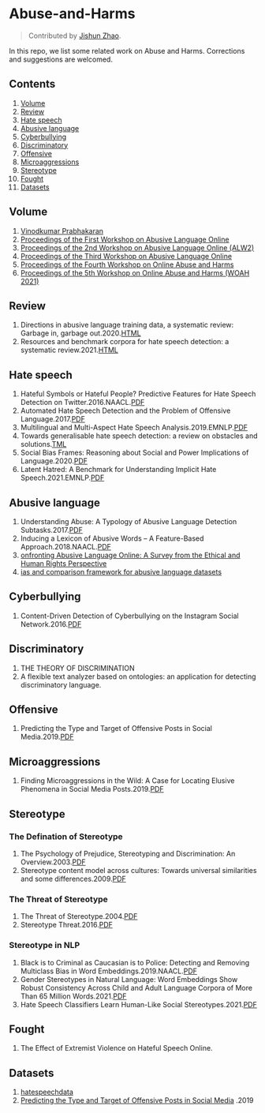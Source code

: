 # Abuse-and-Harms

>  Contributed by [Jishun Zhao](https://github.com/DgCtRbt).

In this repo, we list some related work on Abuse and Harms. Corrections and suggestions are welcomed.

## Contents

1. [Volume](#Volume)
2. [Review](#Review)
3. [Hate speech](#Hate-speech)
4. [Abusive language](#Abusive-language)
5. [Cyberbullying](#Cyberbullying)
6. [Discriminatory](#Discriminatory)
7. [Offensive](#Offensive)
8. [Microaggressions](#Microaggressions)
9. [Stereotype](#Stereotype)
10. [Fought](#Fought)
11. [Datasets](#Datasets)


## Volume
1. [Vinodkumar Prabhakaran](https://aclanthology.org/people/v/vinodkumar-prabhakaran/)
2. [Proceedings of the First Workshop on Abusive Language Online](https://aclanthology.org/volumes/W17-30/)
3. [Proceedings of the 2nd Workshop on Abusive Language Online (ALW2)](https://aclanthology.org/W18-51.pdf)
4. [Proceedings of the Third Workshop on Abusive Language Online](https://aclanthology.org/W19-35.pdf)
5. [Proceedings of the Fourth Workshop on Online Abuse and Harms](https://aclanthology.org/volumes/2020.alw-1/)
6. [Proceedings of the 5th Workshop on Online Abuse and Harms (WOAH 2021)](https://aclanthology.org/volumes/2021.woah-1/)

## Review
1. Directions in abusive language training data, a systematic review: Garbage in, garbage out.2020.[HTML](https://journals.plos.org/plosone/article?id=10.1371/journal.pone.0243300)
2. Resources and benchmark corpora for hate speech detection: a systematic review.2021.[HTML](https://link.springer.com/article/10.1007/s10579-020-09502-8)

## Hate speech 
1. Hateful Symbols or Hateful People? Predictive Features for Hate Speech Detection on Twitter.2016.NAACL.[PDF](https://aclanthology.org/N16-2013.pdf)
2. Automated Hate Speech Detection and the Problem of Offensive Language.2017.[PDF](https://arxiv.org/pdf/1703.04009.pdf)
3. Multilingual and Multi-Aspect Hate Speech Analysis.2019.EMNLP.[PDF](https://arxiv.org/abs/1908.11049)
4. Towards generalisable hate speech detection: a review on obstacles and solutions.[TML](https://peerj.com/articles/cs-598/)
5. Social Bias Frames: Reasoning about Social and Power Implications of Language.2020.[PDF](https://aclanthology.org/2020.acl-main.486/)
6. Latent Hatred: A Benchmark for Understanding Implicit Hate Speech.2021.EMNLP.[PDF](https://arxiv.org/pdf/2109.05322.pdf)



## Abusive language
1. Understanding Abuse: A Typology of Abusive Language Detection Subtasks.2017.[PDF](https://arxiv.org/abs/1705.09899)
2. Inducing a Lexicon of Abusive Words – A Feature-Based Approach.2018.NAACL.[PDF](https://ids-pub.bsz-bw.de/frontdoor/deliver/index/docId/8471/file/Wiegand_et_al_Inducing_a_Lexicon_of_Abusive_Words_2018.pdf)
3. [onfronting Abusive Language Online: A Survey from the Ethical and Human Rights Perspective](https://www.jair.org/index.php/jair/article/view/12590)
4. [ias and comparison framework for abusive language datasets](https://link.springer.com/article/10.1007/s43681-021-00081-0)


## Cyberbullying
1. Content-Driven Detection of Cyberbullying on the Instagram Social Network.2016.[PDF](https://www.researchgate.net/profile/Haoti-Zhong/publication/313796198_Content-Driven_Detection_of_Cyberbullying_on_the_Instagram_Social_Network/links/58a65cc7aca27206d9a79e7a/Content-Driven-Detection-of-Cyberbullying-on-the-Instagram-Social-Network.pdf)


## Discriminatory
1. THE THEORY OF DISCRIMINATION
2. A flexible text analyzer based on ontologies: an application for detecting discriminatory language.


## Offensive
1. Predicting the Type and Target of Offensive Posts in Social Media.2019.[PDF](https://arxiv.org/abs/1902.09666)


## Microaggressions
1. Finding Microaggressions in the Wild: A Case for Locating Elusive Phenomena in Social Media Posts.2019.[PDF](https://aclanthology.org/D19-1176/)


## Stereotype
### The Defination of Stereotype
1. The Psychology of Prejudice, Stereotyping and Discrimination: An Overview.2003.[PDF](https://www.simplypsychology.org/Prejudice.pdf)
2. Stereotype content model across cultures: Towards universal similarities and some differences.2009.[PDF](https://bpspsychub.onlinelibrary.wiley.com/doi/abs/10.1348/014466608X314935)


### The Threat of Stereotype
1. The Threat of Stereotype.2004.[PDF](https://citeseerx.ist.psu.edu/viewdoc/download?doi=10.1.1.469.7026&rep=rep1&type=pdf)
2. Stereotype Threat.2016.[PDF](https://www.annualreviews.org/doi/full/10.1146/annurev-psych-073115-103235)

### Stereotype in NLP
1. Black is to Criminal as Caucasian is to Police: Detecting and Removing Multiclass Bias in Word Embeddings.2019.NAACL.[PDF](https://arxiv.org/abs/1904.04047)
2. Gender Stereotypes in Natural Language: Word Embeddings Show Robust Consistency Across Child and Adult Language Corpora of More Than 65 Million Words.2021.[PDF](https://journals.sagepub.com/doi/abs/10.1177/0956797620963619)
3. Hate Speech Classifiers Learn Human-Like Social Stereotypes.2021.[PDF](https://arxiv.org/abs/2110.14839)

## Fought
1. The Effect of Extremist Violence on Hateful Speech Online.

## Datasets
1. [hatespeechdata](https://hatespeechdata.com/)
2. [Predicting the Type and Target of Offensive Posts in Social Media](https://aclanthology.org/N19-1144/) .2019
